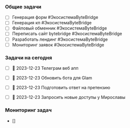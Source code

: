 ### Общие задачи
- [ ] Генерация форм #ЭкосистемаByteBridge
- [ ] Генерация кп #ЭкосистемаByteBridge
- [ ] Файловый обменник #ЭкосистемаByteBridge
- [ ] Переписать сайт bytebridge #ЭкосистемаByteBridge 
- [ ] Разработать лендинг #ЭкосистемаByteBridge
- [ ] Мониторинг заявок #ЭкосистемаByteBridge 

### Задачи на сегодня 
- [ ] 📅 2023-12-23 Телеграм веб апп 
- [ ] 📅 2023-12-23 Обновить бота для Glam 
- [ ] 📅 2023-12-23 Подготовить ответ на претензию 
- [ ] 📅 2023-12-23 Запросить новые доступы у Мирославы


### Мониторинг задач 

- []